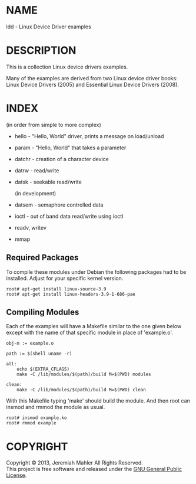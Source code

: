 # NAME

ldd - Linux Device Driver examples

# DESCRIPTION

This is a collection Linux device drivers examples.

Many of the examples are derived from two Linux device
driver books: Linux Device Drivers (2005) and
Essential Linux Device Drivers (2008).

# INDEX

(in order from simple to more complex)

  - hello - "Hello, World" driver, prints a message on load/unload

  - param - "Hello, World" that takes a parameter

  - datchr - creation of a character device

  - datrw - read/write

  - datsk - seekable read/write

	(in development)

  - datsem - semaphore controlled data

  - ioctl - out of band data read/write using ioctl

  - readv, writev

  - mmap

## Required Packages

To compile these modules under Debian the following
packages had to be installed.  Adjust for your specific
kernel version.

    root# apt-get install linux-source-3.9
    root# apt-get install linux-headers-3.9-1-686-pae

## Compiling Modules

Each of the examples will have a Makefile similar to
the one given below except with the name of that
specific module in place of 'example.o'.


    obj-m := example.o
    
    path := $(shell uname -r)
    
    all:
        echo $(EXTRA_CFLAGS)
        make -C /lib/modules/$(path)/build M=$(PWD) modules
    
    clean:
        make -C /lib/modules/$(path)/build M=$(PWD) clean

With this Makefile typing 'make' should build the module.
And then root can insmod and rmmod the module as usual.

    root# insmod example.ko
    root# rmmod example

# COPYRIGHT

Copyright &copy; 2013, Jeremiah Mahler All Rights Reserved.<br>
This project is free software and released under
the [GNU General Public License][gpl].

  [gpl]: http://www.gnu.org/licenses/gpl.html

